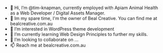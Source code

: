 - 👋 Hi, I’m @tim-knapman, currently employed with Apiam Animal Health as a Web Developer / Digital Assets Manager.
- 👋 Im my spare time, I'm the owner of Beal Creative. You can find me at bealcreative.com.au
- 👀 I’m interested in WordPress theme development
- 🌱 I’m currently learning Web Design Principles to further my skills.
- 💞️ I’m looking to collaborate on ...
- 📫 Reach me at bealcreative.com.au

<!---
tim-knapman/tim-knapman is a ✨ special ✨ repository because its `README.md` (this file) appears on your GitHub profile.
You can click the Preview link to take a look at your changes.
--->
